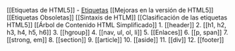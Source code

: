 [[Etiquetas de HTML5]] 
	- [Etiquetas](https://gyazo.com/1d63ab69f436d70940fffe9da53a0e34)
[[Mejoras en la versión de HTML5]]
[[Etiquetas Obsoletas]]
[[Sintaxis de HTLM]]
[[Clasificación de las etiquetas HTML5]]
[[Árbol de Contenido HTML Simplificado]]
	1. [[header]]
	2. [[h1, h2, h3, h4, h5, h6]] 
	3. [[hgroup]]
	4. [[nav, ul, ol, li]]
	5. [[Enlaces]]
	6. [[p, span]]
	7. [[strong, em]]
	8. [[section]]
	9. [[article]]
	10. [[aside]]
	11. [[div]]
	12. [[footer]]